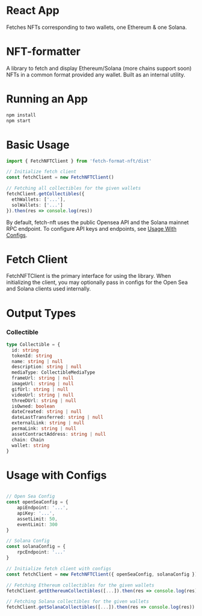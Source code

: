 # React App

Fetches NFTs corresponding to two wallets, one Ethereum & one Solana.

# NFT-formatter

<p align="center">
  <p align="left">
    A library to fetch and display Ethereum/Solana (more chains support soon) NFTs in a common format provided any wallet.
    Built as an internal utility.
  </p>
</p>


# Running an App

```bash
npm install
npm start
```

# Basic Usage
```ts
import { FetchNFTClient } from 'fetch-format-nft/dist'

// Initialize fetch client
const fetchClient = new FetchNFTClient()

// Fetching all collectibles for the given wallets
fetchClient.getCollectibles({
  ethWallets: ['...'],
  solWallets: ['...']
}).then(res => console.log(res))
```

By default, fetch-nft uses the public Opensea API and the Solana mainnet RPC endpoint. To configure API keys and endpoints, see [Usage With Configs](#usage-with-configs).

# Fetch Client
FetchNFTClient is the primary interface for using the library. When initializing the client, you may optionally pass in configs for the Open Sea and Solana clients used internally.

# Output Types
### Collectible
```ts
type Collectible = {
  id: string
  tokenId: string
  name: string | null
  description: string | null
  mediaType: CollectibleMediaType
  frameUrl: string | null
  imageUrl: string | null
  gifUrl: string | null
  videoUrl: string | null
  threeDUrl: string | null
  isOwned: boolean
  dateCreated: string | null
  dateLastTransferred: string | null
  externalLink: string | null
  permaLink: string | null
  assetContractAddress: string | null
  chain: Chain
  wallet: string
}
```

# Usage with Configs
```ts

// Open Sea Config
const openSeaConfig = {
    apiEndpoint: '...',
    apiKey: '...',
    assetLimit: 50,
    eventLimit: 300
}

// Solana Config
const solanaConfig = {
    rpcEndpoint: '...'
}

// Initialize fetch client with configs
const fetchClient = new FetchNFTClient({ openSeaConfig, solanaConfig })

// Fetching Ethereum collectibles for the given wallets
fetchClient.getEthereumCollectibles([...]).then(res => console.log(res))

// Fetching Solana collectibles for the given wallets
fetchClient.getSolanaCollectibles([...]).then(res => console.log(res))
```
